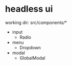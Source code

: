 # headless ui

working dir: src/components/\*

- input
  - Radio
- menu
  - Dropdown
- modal
  - GlobalModal
